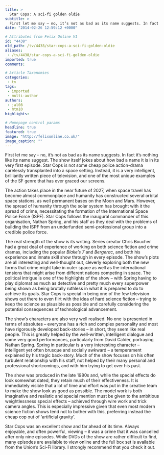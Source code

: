 ```yaml
---
title: >
  Star Cops: A sci-fi golden oldie
subtitle: >
  First let me say – no, it’s not as bad as its name suggests. In fact it’s nothing like its name suggest. The show itself jokes about how bad a name it is in its very first episode.
date: "2014-02-26 12:59:12 +0000"

# Attributes from Felix Online V1
id: "4438"
old_path: /tv/4438/star-cops-a-sci-fi-golden-oldie
aliases:
 - /tv/4438/star-cops-a-sci-fi-golden-oldie
imported: true
comments:

# Article Taxonomies
categories:
 - tv
tags:
 - imported
 - multi-author
authors:
 - jal08
 - mtm10
highlights:

# Homepage control params
headline: true
featured: true
image: "http://felixonline.co.uk/"
image_caption: ""
---
```


First let me say – no, it’s not as bad as its name suggests. In fact it’s nothing like its name suggest. The show itself jokes about how bad a name it is in its very first episode. Star Cops is not some cheap police action-drama carelessly transplanted into a space setting. Instead, it is a very intelligent, brilliantly written piece of television, and one of the most unique examples of the SF genre that has ever graced our screens.

The action takes place in the near future of 2027, when space travel has become almost commonplace and humanity has constructed several orbital space stations, as well permanent bases on the Moon and Mars. However, the spread of humanity through the solar system has brought with it the spread of crime, necessitating the formation of the International Space Police Force (ISPF). Star Cops follows the inaugural commander of this organisation, Nathan Spring, and his staff as they deal with the problems of building the ISPF from an underfunded semi-professional group into a credible police force.

The real strength of the show is its writing. Series creator Chris Boucher had a great deal of experience of working on both science fiction and crime dramas, including the popular _Blake’s 7_ and _Bergerac_, and both his experience and innate skill show through in every episode. The show’s plots are all interesting and well-thought out, cleverly exploring both the new forms that crime might take in outer space as well as the international tensions that might arise from different nations competing in space. The political intrigue is one of the highlights of the show – with Spring having to play diplomat as much as detective and pretty much every superpower being shown as being brutally ruthless in what it is prepared to do to achieve its goals. Star Cops is special in being one of the few television shows out there to even flirt with the idea of hard science fiction – trying to keep the science as plausible as possible and carefully considering the potential consequences of technological advancement.

The show’s characters are also very well realised. No one is presented in terms of absolutes – everyone has a rich and complex personality and most have rigorously developed back-stories – in short, they seem like real people. This is greatly helped by the well-written, intelligent dialogue and some very good performances, particularly from David Calder, portraying Nathan Spring. Spring in particular is a very interesting character – intelligent yet often brusque and socially awkward – a temperament explained by his tragic back-story. Much of the show focuses on his often turbulent relationship with his staff, not helped by their many personal and professional shortcomings, and with him trying to get over his past.

The show was produced in the late 1980s and, while the special effects do look somewhat dated, they retain much of their effectiveness. It is immediately visible that a lot of time and effort was put in the creative team to make the show look as good as possible. The model work is both imaginative and realistic and special mention must be given to the ambitious weightlessness special effects – achieved through wire work and trick camera angles. This is especially impressive given that even most modern science fiction shows tend not to bother with this, preferring instead the cheap cop out of ‘artificial gravity’.

Star Cops was an excellent show and far ahead of its time. Always enjoyable, and often powerful, viewing – it was a crime that it was cancelled after only nine episodes. While DVDs of the show are rather difficult to find, many episodes are available to view online and the full box set is available from the Union’s Sci-Fi library. I strongly recommend that you check it out.
